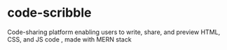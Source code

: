 # code-scribble
Code-sharing platform enabling users to write, share, and preview HTML, CSS, and JS code , made with MERN stack
